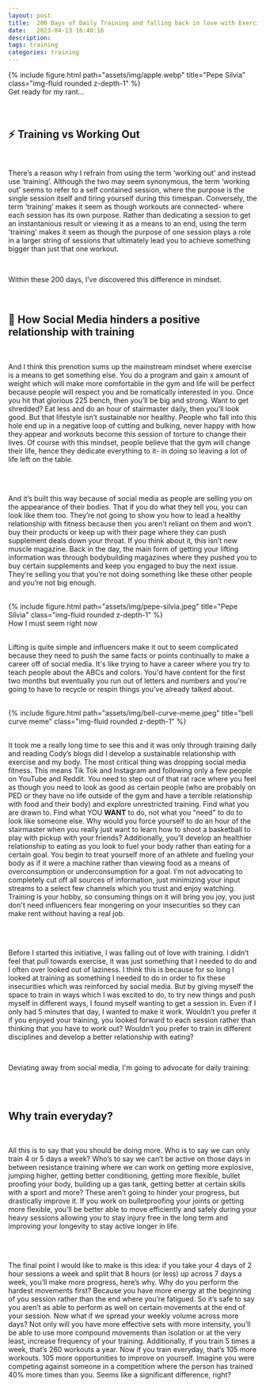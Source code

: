 ```yaml
---
layout: post
title:  200 Days of Daily Training and falling back in love with Exercise
date:   2023-04-13 16:40:16
description:    
tags: training
categories: training
---
```


<div class="container">
    <div class="row">
        <div class="col-sm mt-3 mt-md-0">
            {% include figure.html path="assets/img/apple.webp" title="Pepe Silvia" class="img-fluid rounded z-depth-1" %}
        </div>
    </div>
    <div class="caption">
        Get ready for my rant...
    </div>
</div>

<br>
<br>

## :zap: Training vs Working Out

<br>

There’s a reason why I refrain from using the term ‘working out’ and instead use ‘training’. Although the two may seem synonymous, the term ‘working out’ seems to refer to a self contained session, where the purpose is the single session itself and tiring yourself during this timespan. Conversely, the term ‘training’ makes it seem as though workouts are connected- where each session has its own purpose. Rather than dedicating a session to get an instantanious result or viewing it as a means to an end, using the term 'training' makes it seem as though the purpose of one session plays a role in a larger string of sessions that ultimately lead you to achieve something bigger than just that one workout. 

<br>

Within these 200 days, I’ve discovered this difference in mindset. 

<br>

## :iphone: How Social Media hinders a positive relationship with training

<br>

And I think this prenotion sums up the mainstream mindset where exercise is a means to get something else. You do a program and gain x amount of weight which will make more comfortable in the gym and life will be perfect because people will respect you and be romatically interested in you. Once you hit that glorious 225 bench, then you’ll be big and strong. Want to get shredded? Eat less and do an hour of stairmaster daily, then you’ll look good. But that lifestyle isn’t sustainable nor healthy. People who fall into this hole end up in a negative loop of cutting and bulking, never happy with how they appear and workouts become this session of torture to change their lives. Of course with this mindset, people believe that the gym will change their life, hence they dedicate everything to it- in doing so leaving a lot of life left on the table. 

<br>
<br>

And it’s built this way because of social media as people are selling you on the appearance of their bodies. That if you do what they tell you, you can look like them too. They’re not going to show you how to lead a healthy  relationship with fitness because then you aren’t reliant on them and won’t buy their products or keep up with their page where they can push supplement deals down your throat. If you think about it, this isn’t new muscle magazine. Back in the day, the main form of getting your lifting information was through bodybuilding magazines where they pushed you to buy certain supplements and keep you engaged to buy the next issue. They’re selling you that you’re not doing something like these other people and you’re not big enough. 

<br>

<div class="container">
    <div class="row">
        <div class="col-sm mt-3 mt-md-0">
            {% include figure.html path="assets/img/pepe-silvia.jpeg" title="Pepe Silvia" class="img-fluid rounded z-depth-1" %}
        </div>
    </div>
    <div class="caption">
        How I must seem right now
    </div>
</div>

<br>

Lifting is quite simple and influencers make it out to seem complicated because they need to push the same facts or points continually to make a career off of social media. It's like trying to have a career where you try to teach people about the ABCs and colors. You'd have content for the first two months but eventually you run out of letters and numbers and you're going to have to recycle or respin things you've already talked about.  

<br>

<div class="container">
    <div class="row">
        <div class="col-sm mt-3 mt-md-0">
            {% include figure.html path="assets/img/bell-curve-meme.jpeg" title="bell curve meme" class="img-fluid rounded z-depth-1" %}
        </div>

</div>

<br>

It took me a really long time to see this and it was only through training daily and reading Cody’s blogs did I develop a sustainable relationship with exercise and my body. The most critical thing was dropping social media fitness. This means Tik Tok and Instagram and following only a few people on YouTube and Reddit. You need to step out of that rat race where you feel as though you need to look as good as certain people (who are probably on PED or  they have no life outside of the gym and have a terrible relationship with food and their body) and explore unrestricted training. Find what you are drawn to. Find what YOU <b>WANT</b> to do, not what you "need" to do to look like someone else. Why would you force yourself to do an hour of the stairmaster when you really just want to learn how to shoot a basketball to play with pickup with your friends? Additionally, you’ll develop an healthier relationship to eating as you look to fuel your body rather than eating for a certain goal. You begin to treat yourself more of an athlete and fueling your body as if it were a machine rather than viewing food as a means of overconsumption or underconsumption for a goal. I’m not advocating to completely cut off all sources of information, just minimizing your input streams to a select few channels which you trust and enjoy watching. Training is your hobby, so consuming things on it will bring you joy, you just don't need influencers fear mongering on your insecurities so they can make rent without having a real job. 

<br>
<br>

Before I started this initiative, I was falling out of love with training. I didn’t feel that pull towards exercise, it was just something that I needed to do and I often over looked out of laziness. I think this is because for so long I looked at training as something I needed to do in order to fix these insecurities which was reinforced by social media. But by giving myself the space to train in ways which I was excited to do, to try new things and push myself in different ways, I found myself wanting to get a session in. Even if I only had 5 minutes that day, I wanted to make it work. Wouldn’t you prefer it  if you enjoyed your training, you looked forward to each session rather than thinking that you have to work out? Wouldn’t you prefer to train in different disciplines and develop a better relationship with eating? 

<br>

Deviating away from social media, I'm going to advocate for daily training:



<br>
<br>

<h2> Why train everyday? </h2>


<br>



All this is to say that you should be doing more. Who is to say we can only train 4 or 5 days a week? Who’s to say we can’t be active on those days in between resistance training where we can work on getting more explosive, jumping higher, getting better conditioning, getting more flexible, bullet proofing your body, building up a gas tank, getting better at certain skills with a sport and more? These aren’t going to hinder your progress, but drastically improve it. If you work on bulletproofing your joints or getting more flexible, you’ll be better able to move efficiently and safely during your heavy sessions allowing you to stay injury free in the long term and improving your longevity to stay active longer in life. 

<br>
<br>

The final point I would like to make is this idea: if you take your 4 days of 2 hour sessions a week and split that 8 hours (or less) up across 7 days a week, you’ll make more progress, here’s why. Why do you perform the hardest movements first? Because you have more energy at the beginning of you session rather than the end where you’re fatigued. So it’s safe to say you aren’t as able to perform as well on certain movements at the end of your session. Now what if we spread your weekly volume across more days? Not only will you have more effective sets with more intensity, you’ll be able to use more compound movements than isolation or at the very least, increase frequency of your training. Additionally, if you train 5 times a week, that’s 260 workouts a year. Now if you train everyday, that’s 105 more workouts. 105 more opportunities to improve on yourself. Imagine you were competing against someone in a competition where the person has trained 40% more times than you. Seems like a significant difference, right? 



